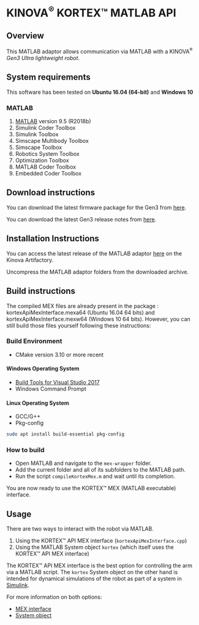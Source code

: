 # KINOVA<sup>®</sup> KORTEX™ MATLAB API

## Overview
This MATLAB adaptor allows communication via MATLAB with a KINOVA<sup>®</sup> <i>Gen3 Ultra lightweight robot</i>.

## System requirements
This software has been tested on **Ubuntu 16.04 (64-bit)** and **Windows 10** 

### MATLAB
1. [MATLAB](https://www.mathworks.com/products/matlab.html) version 9.5 (R2018b)
2. Simulink Coder Toolbox
3. Simulink Toolbox
4. Simscape Multibody Toolbox
5. Simscape Toolbox
6. Robotics System Toolbox
7. Optimization Toolbox
8. MATLAB Coder Toolbox
9. Embedded Coder Toolbox

## Download instructions

You can download the latest firmware package for the Gen3 from [here](https://artifactory.kinovaapps.com/artifactory/generic-local-public/kortex/gen3/2.0.0/Gen3-2.0.0.swu).

You can download the latest Gen3 release notes from [here](https://artifactory.kinovaapps.com/artifactory/generic-local-public/kortex/gen3/2.0.0/RN-001_KINOVA_Gen3_Ultra_lightweight_robot-Release_Notes_EN_R04.pdf).

## Installation Instructions
You can access the latest release of the MATLAB adaptor [here](https://artifactory.kinovaapps.com/artifactory/generic-local-public/kortex/matlab/simplified_API/2.0.0/matlab_simplified_api_2.0.0.zip) on the Kinova Artifactory.

Uncompress the MATLAB adaptor folders from the downloaded archive.

## Build instructions

The compiled MEX files are already present in the package : kortexApiMexInterface.mexa64 (Ubuntu 16.04 64 bits) and kortexApiMexInterface.mexw64 (Windows 10 64 bits).
However, you can still build those files yourself following these instructions:

### Build Environment
* CMake version 3.10 or more recent

#### Windows Operating System
* [Build Tools for Visual Studio 2017](https://visualstudio.microsoft.com/vs/older-downloads/)
* Windows Command Prompt

#### Linux Operating System
* GCC/G++
* Pkg-config
```sh
sudo apt install build-essential pkg-config
```

### How to build
- Open MATLAB and navigate to the `mex-wrapper` folder.
- Add the current folder and all of its subfolders to the MATLAB path.
- Run the script `compileKortexMex.m` and wait until its completion.

You are now ready to use the KORTEX™ MEX (MATLAB executable) interface.

## Usage

There are two ways to interact with the robot via MATLAB.

1. Using the KORTEX™ API MEX interface (`kortexApiMexInterface.cpp`)
2. Using the MATLAB System object `kortex` (which itself uses the KORTEX™ API MEX interface)

The KORTEX™ API MEX interface is the best option for controlling the arm via a MATLAB script.
The `kortex` System object on the other hand is intended for dynamical simulations of the robot as part of a system in [Simulink](https://www.mathworks.com/help/simulink/define-new-system-objects.html). 

For more information on both options:

* [MEX interface](documentation/mex_interface.md)
* [System object](documentation/system_object.md)


